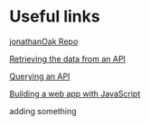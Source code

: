 # Useful links

[jonathanOak Repo](https://github.com/jonathanOak)

[Retrieving the data from an API](https://www.taniarascia.com/how-to-connect-to-an-api-with-javascript/)

[Querying an API](https://prismic.io/docs/javascript/query-the-api/how-to-query-the-api)

[Building a web app with JavaScript](https://skillcrush.com/blog/projects-you-can-do-with-javascript/)

adding something